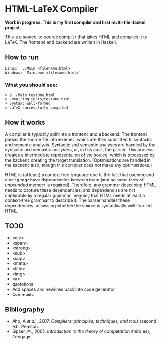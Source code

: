 # HTML-LaTeX Compiler

**Work in progress. This is my first compiler and first multi-file Haskell project.**

This is a source-to-source compiler that takes HTML and compiles it to LaTeX. The frontend and backend are written in Haskell.

## How to run
```
Linux: `./Main <filename.html>`
Windows: `Main.exe <filename.html>`
```
### What you should see:
```
> $ ./Main testOne.html
> Compiling tests/testOne.html...
> Syntax: well-formed
> LaTeX successfully compiled
```
## How it works

A compiler is typically split into a frontend and a backend. The frontend parses the source file into lexemes, which are then submitted to syntactic and semantic analysis. Syntactic and semantic analyses are handled by the syntactic and semantic analysers, or, in this case, the parser. This process creates a intermediate representation of the source, which is processed by the backend creating the target translation. (Optimisations are handled in the backend also, though this compiler does not make any optimisations.)

HTML is (at least) a context free language due to the fact that opening and closing tags have dependencies between them (and so some form of _unbounded_ memory is required). Therefore, any grammar describing HTML needs to capture these dependencies, and dependencies are not capturable by a regular grammar, meaning that HTML needs at least a context-free grammar to describe it. The parser handles these dependencies, assessing whether the source is syntactically well-formed HTML.

## TODO

- \<div\>
- \<span\>
- \<strong\>
- \<sub\>
- \<sup\>
- \<meta\>
- \<title\>
- \<img\>
- \<a\>
- quotations
- Add spaces and newlines back into code generator
- Comments

## Bibliography

- Aho, A _et al_,. 2007, _Compilers: principles, techniques, and tools_ (second ed). Pearson.
- Sipser, M., 2005, _Introduction to the theory of computation_ (third ed), Cengage.
